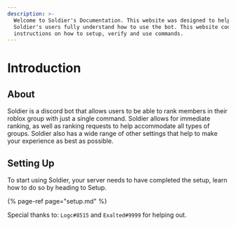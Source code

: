 ```yaml
---
description: >-
  Welcome to Soldier's Documentation. This website was designed to help
  Soldier's users fully understand how to use the bot. This website contains
  instructions on how to setup, verify and use commands.
---
```


# Introduction

## About

Soldier is a discord bot that allows users to be able to rank members in their roblox group with just a single command. Soldier allows for immediate ranking, as well as ranking requests to help accommodate all types of groups. Soldier also has a wide range of other settings that help to make your experience as best as possible.

## Setting Up

To start using Soldier,  your server needs to have completed the setup, learn how to do so by heading to Setup.

{% page-ref page="setup.md" %}









Special thanks to: `Logc#8515` and `Exalted#9999` for helping out.

